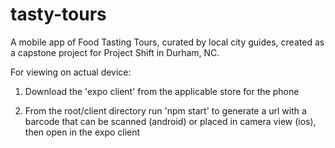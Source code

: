 # tasty-tours

A mobile app of Food Tasting Tours, curated by local city guides, created as a capstone project for Project Shift in Durham, NC.

For viewing on actual device:
1. Download the 'expo client' from the applicable store for the phone

2. From the root/client directory run 'npm start' to generate a url with a barcode that can be scanned (android) or placed
  in camera view (ios), then open in the expo client
 
